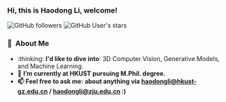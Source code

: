 ### Hi, this is Haodong Li, welcome!

![GitHub followers](https://img.shields.io/github/followers/haodong2000?style=social) ![GitHub User's stars](https://img.shields.io/github/stars/haodong2000?style=social) 

### 🤵 &nbsp;About Me

<div align=left>
  <ul>
    <li>:thinking: <b>I'd like to dive into</b>: 3D Computer Vision, Generative Models, and Machine Learning.</li>
    <li>🌱 <b>I’m currently at HKUST pursuing M.Phil. degree.</li>
    <li>📫 <b>Feel free to ask me</b>: about anything via <a href="mailto:haodongli@hkust-gz.edu.cn" target="_blank" rel="noopener noreferrer">haodongli@hkust-gz.edu.cn</a> / <a href="mailto:haodongli@zju.edu.cn" target="_blank" rel="noopener noreferrer">haodongli@zju.edu.cn</a> :)</li>
  </ul>
</div>
